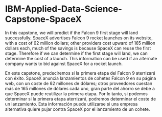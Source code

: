 # IBM-Applied-Data-Science-Capstone-SpaceX

In this capstone, we will predict if the Falcon 9 first stage will land successfully. SpaceX advertises Falcon 9 rocket launches on its website, with a cost of 62 million dollars; other providers cost upward of 165 million dollars each, much of the savings is because SpaceX can reuse the first stage. Therefore if we can determine if the first stage will land, we can determine the cost of a launch. This information can be used if an alternate company wants to bid against SpaceX for a rocket launch.

En este capstone, predeciremos si la primera etapa del Falcon 9 aterrizará con éxito. SpaceX anuncia lanzamientos de cohetes Falcon 9 en su página web, con un coste de 62 millones de dólares; otros proveedores cuestan más de 165 millones de dólares cada uno, gran parte del ahorro se debe a que SpaceX puede reutilizar la primera etapa. Por lo tanto, si podemos determinar si la primera etapa aterrizará, podremos determinar el coste de un lanzamiento. Esta información puede utilizarse si una empresa alternativa quiere pujar contra SpaceX por el lanzamiento de un cohete. 
